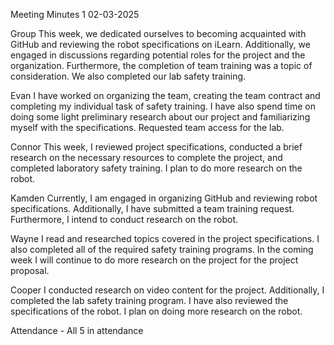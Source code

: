 Meeting Minutes 1 02-03-2025

Group
This week, we dedicated ourselves to becoming acquainted with GitHub and reviewing the robot specifications on iLearn. Additionally, we engaged in discussions regarding potential roles for the project and the organization. Furthermore, the completion of team training was a topic of consideration. We also completed our lab safety training.

Evan 
I have worked on organizing the team, creating the team contract and completing my individual task of safety training. I have also spend time on doing some light preliminary research about our project and familiarizing myself with the specifications. Requested team access for the lab.

Connor
This week, I reviewed project specifications, conducted a brief research on the necessary resources to complete the project, and completed laboratory safety training. I plan to do more research on the robot.

Kamden
Currently, I am engaged in organizing GitHub and reviewing robot specifications. Additionally, I have submitted a team training request. Furthermore, I intend to conduct research on the robot.

Wayne
I read and researched topics covered in the project specifications. I also completed all of the required safety training programs. In the coming week I will continue to do more research on the project for the project proposal.

Cooper
I conducted research on video content for the project. Additionally, I completed the lab safety training program. I have also reviewed the specifications of the robot. I plan on doing more research on the robot.


Attendance - All 5 in attendance
